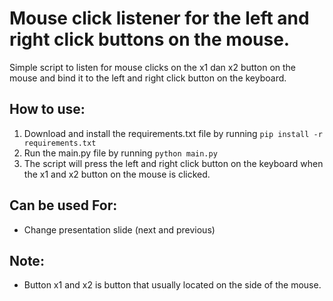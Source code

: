 # Mouse click listener for the left and right click buttons on the mouse.

Simple script to listen for mouse clicks on the x1 dan x2 button on the mouse and bind it to the left and right click button on the keyboard.

## How to use:
1. Download and install the requirements.txt file by running `pip install -r requirements.txt`
2. Run the main.py file by running `python main.py`
3. The script will press the left and right click button on the keyboard when the x1 and x2 button on the mouse is clicked.

## Can be used For:
- Change presentation slide (next and previous)

## Note:
- Button x1 and x2 is button that usually located on the side of the mouse.


